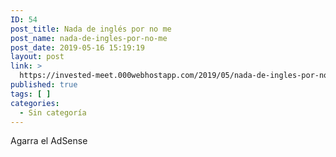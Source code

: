 ```yaml
---
ID: 54
post_title: Nada de inglés por no me
post_name: nada-de-ingles-por-no-me
post_date: 2019-05-16 15:19:19
layout: post
link: >
  https://invested-meet.000webhostapp.com/2019/05/nada-de-ingles-por-no-me
published: true
tags: [ ]
categories:
  - Sin categoría
---
```

Agarra el AdSense